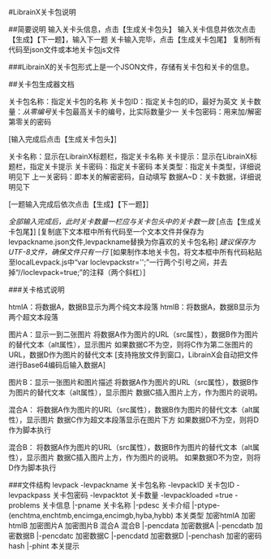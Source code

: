 ﻿#LibrainX关卡包说明

##简要说明
输入关卡头信息，点击【生成关卡包头】
输入关卡信息并依次点击【生成】【下一题】，输入下一题
关卡输入完毕，点击【生成关卡包尾】
复制所有代码至json文件或本地关卡包js文件

###LibrainX的关卡包形式上是一个JSON文件，存储有关卡包和关卡的信息。

##关卡包生成器文档

关卡包名称：指定关卡包的名称
关卡包ID：指定关卡包的ID，最好为英文
关卡数量：*从零编号*关卡包最高关卡的编号，比实际数量少一
关卡包密码：用来加/解密第零关的密码

[输入完成后点击【生成关卡包头】]

关卡名称：显示在LibrainX标题栏，指定关卡名称
关卡提示：显示在LibrainX标题栏，指定关卡提示
关卡密码：指定关卡密码
本关类型：指定关卡类型，详细说明见下
上一关密码：即本关的解密密码，自动填写
数据A~D：关卡数据，详细说明见下

[一题输入完成后依次点击【生成】【下一题】]

*全部输入完成后，此时关卡数量一栏应与关卡包头中的关卡数一致*
[点击【生成关卡包尾】]
[复制底下文本框中所有代码至一个文本文件并保存为levpackname.json文件,levpackname替换为你喜欢的关卡包名称]
*建议保存为UTF-8文件，确保文件只有一行*
[如果制作本地关卡包，将文本框中所有代码粘贴至localLevpack.js中“var loclevpackstr='';”一行两个引号之间，并去掉“//loclevpack=true;”的注释（两个斜杠）]

###关卡格式说明

htmlA：将数据A，数据B显示为两个纯文本段落
htmlB：将数据A，数据B显示为两个超文本段落

图片A：显示一到二张图片
将数据A作为图片的URL（src属性），数据B作为图片的替代文本（alt属性），显示图片
如果数据C不为空，则将C作为第二张图片的URL，数据D作为图片的替代文本
[支持拖放文件到窗口，LibrainX会自动把文件进行Base64编码后输入数据A]

图片B：显示一张图片和图片描述
将数据A作为图片的URL（src属性），数据B作为图片的替代文本（alt属性），显示图片
数据C插入图片上方，作为图片的说明。

混合A：
将数据A作为图片的URL（src属性），数据B作为图片的替代文本（alt属性），显示图片
数据C作为超文本段落显示在图片下方
如果数据D不为空，则将D作为脚本执行

混合B：
将数据A作为图片的URL（src属性），数据B作为图片的替代文本（alt属性），显示图片
数据C插入图片上方，作为图片的说明。
如果数据D不为空，则将D作为脚本执行

###文件结构
levpack
-levpackname 关卡包名称
-levpackID 关卡包ID
-levpackpass 关卡包密码
-levpacktot 关卡数量
-levpackloaded =true
-problems 关卡信息
 |-pname 关卡名称
 |-pdesc 关卡介绍
 |-ptype-(enchtma,enchtmb,encimga,encimgb,hyba,hybb) 本关类型 加密htmlA 加密htmlB 加密图片A 加密图片B 混合A 混合B
 |-pencdata 加密数据A
 |-pencdatb 加密数据B
 |-pencdatc 加密数据C
 |-pencdatd 加密数据D
 |-penchash 加密的密码hash
 |-phint 本关提示